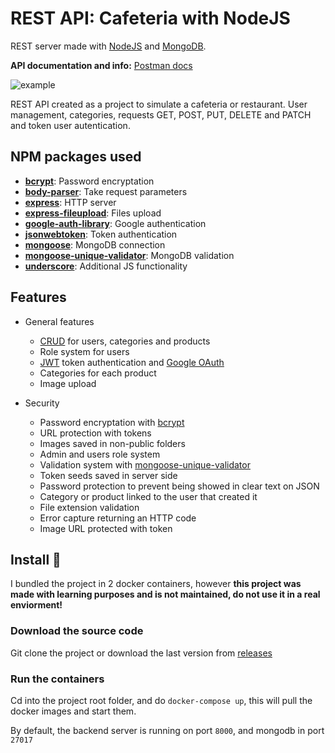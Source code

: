 # REST API: Cafeteria with NodeJS

REST server made with [NodeJS](https://nodejs.org/es/) and [MongoDB](https://www.mongodb.com/es).

**API documentation and info:** [Postman docs](https://web.postman.co/collections/7727126-fa15d799-b897-48d5-b197-95121ede80dc?version=latest&workspace=302ec022-de25-4482-842c-23cd7f984d58)

![example](https://i.imgur.com/6lYECCD.png)

REST API created as a project to simulate a cafeteria or restaurant. User management, categories, requests GET, POST, PUT, DELETE and PATCH and token user autentication.

## NPM packages used

- [**bcrypt**](https://www.npmjs.com/package/bcrypt): Password encryptation
- [**body-parser**](https://www.npmjs.com/package/body-parser): Take request parameters
- [**express**](https://www.npmjs.com/package/express): HTTP server
- [**express-fileupload**](https://www.npmjs.com/package/express-fileupload): Files upload
- [**google-auth-library**](https://www.npmjs.com/package/google-auth-library): Google authentication
- [**jsonwebtoken**](https://www.npmjs.com/package/jsonwebtoken): Token authentication
- [**mongoose**](https://www.npmjs.com/package/mongoose): MongoDB connection
- [**mongoose-unique-validator**](https://www.npmjs.com/package/mongoose-unique-validator): MongoDB validation
- [**underscore**](https://www.npmjs.com/package/underscore): Additional JS functionality

## Features

- General features
  - [CRUD](https://en.wikipedia.org/wiki/Create,_read,_update_and_delete) for users, categories and products
  - Role system for users
  - [JWT](https://jwt.io/) token authentication and [Google OAuth](https://cloud.google.com/nodejs/getting-started/authenticate-users)
  - Categories for each product
  - Image upload

- Security
  - Password encryptation with [bcrypt](https://www.npmjs.com/package/bcrypt)
  - URL protection with tokens
  - Images saved in non-public folders
  - Admin and users role system
  - Validation system with [mongoose-unique-validator](https://www.npmjs.com/package/mongoose-unique-validator)
  - Token seeds saved in server side
  - Password protection to prevent being showed in clear text on JSON
  - Category or product linked to the user that created it
  - File extension validation
  - Error capture returning an HTTP code
  - Image URL protected with token

## Install 🐳
I bundled the project in 2 docker containers, however **this project was made with learning purposes and is not maintained, do not use it in a real enviorment!**

### Download the source code
Git clone the project or download the last version from [releases](https://github.com/alesbe/node-restserver/releases)

### Run the containers
Cd into the project root folder, and do `docker-compose up`, this will pull the docker images and start them.

By default, the backend server is running on port `8000`, and mongodb in port `27017`
